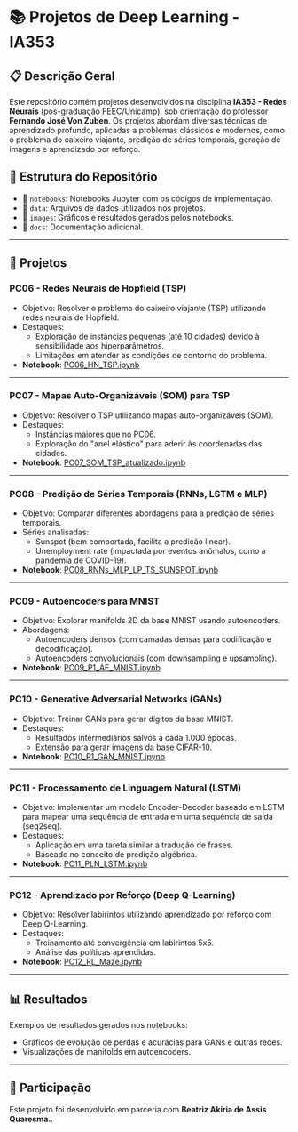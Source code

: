# 📚 Projetos de Deep Learning - IA353

## 📋 Descrição Geral
Este repositório contém projetos desenvolvidos na disciplina **IA353 - Redes Neurais** (pós-graduação FEEC/Unicamp), sob orientação do professor **Fernando José Von Zuben**. Os projetos abordam diversas técnicas de aprendizado profundo, aplicadas a problemas clássicos e modernos, como o problema do caixeiro viajante, predição de séries temporais, geração de imagens e aprendizado por reforço.

## 🚀 Estrutura do Repositório
- 📂 `notebooks`: Notebooks Jupyter com os códigos de implementação.
- 📂 `data`: Arquivos de dados utilizados nos projetos.
- 📂 `images`: Gráficos e resultados gerados pelos notebooks.
- 📂 `docs`: Documentação adicional.

---

## 📝 Projetos

### **PC06 - Redes Neurais de Hopfield (TSP)**
- Objetivo: Resolver o problema do caixeiro viajante (TSP) utilizando redes neurais de Hopfield.
- Destaques:
  - Exploração de instâncias pequenas (até 10 cidades) devido à sensibilidade aos hiperparâmetros.
  - Limitações em atender as condições de contorno do problema.
- **Notebook**: [PC06_HN_TSP.ipynb](notebooks/PC06_HN_TSP.ipynb)

---

### **PC07 - Mapas Auto-Organizáveis (SOM) para TSP**
- Objetivo: Resolver o TSP utilizando mapas auto-organizáveis (SOM).
- Destaques:
  - Instâncias maiores que no PC06.
  - Exploração do "anel elástico" para aderir às coordenadas das cidades.
- **Notebook**: [PC07_SOM_TSP_atualizado.ipynb](notebooks/PC07_SOM_TSP_atualizado.ipynb)

---

### **PC08 - Predição de Séries Temporais (RNNs, LSTM e MLP)**
- Objetivo: Comparar diferentes abordagens para a predição de séries temporais.
- Séries analisadas:
  - Sunspot (bem comportada, facilita a predição linear).
  - Unemployment rate (impactada por eventos anômalos, como a pandemia de COVID-19).
- **Notebook**: [PC08_RNNs_MLP_LP_TS_SUNSPOT.ipynb](notebooks/PC08_RNNs_MLP_LP_TS_SUNSPOT.ipynb)

---

### **PC09 - Autoencoders para MNIST**
- Objetivo: Explorar manifolds 2D da base MNIST usando autoencoders.
- Abordagens:
  - Autoencoders densos (com camadas densas para codificação e decodificação).
  - Autoencoders convolucionais (com downsampling e upsampling).
- **Notebook**: [PC09_P1_AE_MNIST.ipynb](notebooks/PC09_P1_AE_MNIST.ipynb)

---

### **PC10 - Generative Adversarial Networks (GANs)**
- Objetivo: Treinar GANs para gerar dígitos da base MNIST.
- Destaques:
  - Resultados intermediários salvos a cada 1.000 épocas.
  - Extensão para gerar imagens da base CIFAR-10.
- **Notebook**: [PC10_P1_GAN_MNIST.ipynb](notebooks/PC10_P1_GAN_MNIST.ipynb)

---

### **PC11 - Processamento de Linguagem Natural (LSTM)**
- Objetivo: Implementar um modelo Encoder-Decoder baseado em LSTM para mapear uma sequência de entrada em uma sequência de saída (seq2seq).
- Destaques:
  - Aplicação em uma tarefa similar a tradução de frases.
  - Baseado no conceito de predição algébrica.
- **Notebook**: [PC11_PLN_LSTM.ipynb](notebooks/PC11_PLN_LSTM.ipynb)

---

### **PC12 - Aprendizado por Reforço (Deep Q-Learning)**
- Objetivo: Resolver labirintos utilizando aprendizado por reforço com Deep Q-Learning.
- Destaques:
  - Treinamento até convergência em labirintos 5x5.
  - Análise das políticas aprendidas.
- **Notebook**: [PC12_RL_Maze.ipynb](notebooks/PC12_RL_Maze.ipynb)

---

## 📊 Resultados
Exemplos de resultados gerados nos notebooks:
- Gráficos de evolução de perdas e acurácias para GANs e outras redes.
- Visualizações de manifolds em autoencoders.

---

## 👥 Participação
Este projeto foi desenvolvido em parceria com **Beatriz Akiria de Assis Quaresma.**.
